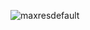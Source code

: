 ![maxresdefault](https://user-images.githubusercontent.com/87953779/126920710-c80a7c91-225a-425d-9ff1-c1d0be7773a2.jpg)


